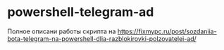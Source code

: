 # powershell-telegram-ad

Полное описани работы скрипта на https://fixmypc.ru/post/sozdaniia-bota-telegram-na-powershell-dlia-razblokirovki-polzovatelei-ad/
